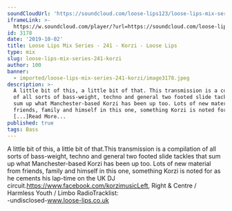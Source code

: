 ```yaml
---
soundCloudUrl: 'https://soundcloud.com/loose-lips123/loose-lips-mix-series-241-korzi'
iframeLink: >-
  https://w.soundcloud.com/player/?url=https://soundcloud.com/loose-lips123/loose-lips-mix-series-241-korzi&color=00aabb&auto_play=false&hide_related=false&show_comments=true&show_user=true&show_reposts=false
id: 3178
date: '2019-10-02'
title: Loose Lips Mix Series - 241 - Korzi - Loose Lips
type: mix
slug: loose-lips-mix-series-241-korzi
author: 100
banner:
  - imported/loose-lips-mix-series-241-korzi/image3178.jpeg
description: >-
  A little bit of this, a little bit of that. This transmission is a compilation
  of all sorts of bass-weight, techno and general two footed slide tackles that
  sum up what Manchester-based Korzi has been up too. Lots of new material from
  friends, family and himself in this one, something Korzi is noted for as
  [...]Read More...
published: true
tags: Bass
---
```

A little bit of this, a little bit of that.This transmission is a compilation of all sorts of bass-weight, techno and general two footed slide tackles that sum up what Manchester-based Korzi has been up too. Lots of new material from friends, family and himself in this one, something Korzi is noted for as he cements his lap-time on the UK DJ circuit.https://www.facebook.com/korzimusicLeft, Right & Centre / Harmless Youth / Limbo RadioTracklist:  
\-undisclosed-www.loose-lips.co.uk
